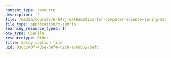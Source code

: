 ```yaml
---
content_type: resource
description: ''
file: /media/courses/6-042j-mathematics-for-computer-science-spring-2015/030c240f435eb8f4c1c0a769b3275afc_D3E5CKebKuQ.srt
file_type: application/x-subrip
learning_resource_types: []
ocw_type: OCWFile
resourcetype: Other
title: 3play caption file
uid: 030c240f-435e-b8f4-c1c0-a769b3275afc
---
```

